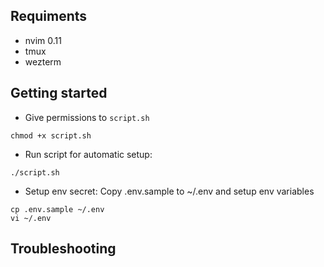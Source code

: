 ## Requiments

- nvim 0.11
- tmux
- wezterm

## Getting started
- Give permissions to `script.sh`
```
chmod +x script.sh
```

- Run script for automatic setup:
```
./script.sh
```

- Setup env secret:
Copy .env.sample to ~/.env and setup env variables
```
cp .env.sample ~/.env
vi ~/.env
```

## Troubleshooting
